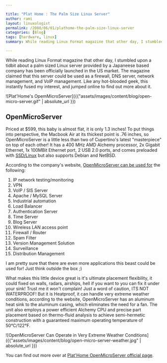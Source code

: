 ```yaml
---

title: "Plat Home : The Palm Size Linux Server"
author: rami
layout: linuxologist
permalink: /2008/06/01/plathome-the-palm-size-linux-server
categories: [Blog]
tags: [hardware, linux]
summary: While reading Linux Format magazine that other day, I stumbled upon a tidbit about a palm sized Linux server provided by a Japaneese based company has been officially launched in the US market. The magazine claimed that this server could be used as a firewall, DNS server, network management, and VoIP management. Like any hot-blooded geek, this instantly fused my interest, and jumped online to find out more about it.

---
```


While reading Linux Format magazine that other day, I stumbled upon a tidbit about a palm sized Linux server provided by a Japaneese based company has been officially launched in the US market. The magazine claimed that this server could be used as a firewall, DNS server, network management, and VoIP management. Like any hot-blooded geek, this instantly fused my interest, and jumped online to find out more about it.


![Plat'Home's OpemMicroServer]({{"assets/images/content/blog/open-micro-server.gif" | absolute_url }})

## OpenMicroServer

Priced at $599, this baby is almost flat, it is only 1.3 inches! To put things into perspective, the Macbook Air at its thickest point is .76 inches, so OpenMicroServer is a little less than two of Cupertino's latest "masterpiece" on top of each other! It has a 400 MHz AMD Alchemy processor, 2x Gigabit Ethernet, 1x 100MBit Ethernet port, 2 USB 2.0 ports, and comes preloaded with [SSD/Linux](http://www.plathome.com/products/microserver/ssdlinux/) but also supports Debian and NetBSD.

According to the company's website, [OpenMicroServer can be used for](http://www.plathome.com/products/microserver/use/index.html) the following:

1. IP network testing/monitoring
2. VPN
3. VoIP / SIS Server
4. Apache / MySQL Server
5. Industrial automation
6. Load Balancer
7. Authentication Server
8. Time Server
9. Blog Server
10. Wireless LAN access point
11. Firewall / Router
12. Spam Filter
13. Version Management Solution
14. Surveillance
15. Distribution Management

I am pretty sure that there are even more applications this beast could be used for! Just think outside the box ;)

What makes this little device great is it's ultimate placement flexibility, it could fixed on walls, radars, airships, hell if you want to you can fix it under your sink! Trust me it won't complain! Just a word of caution, ITS NOT WATERPROOF! But it is Heatproof, it can handle very extreme weather conditions, according to the website, OpenMicroServer has an aluminum heat sink to the aluminum casing, which eliminates the need for a fan. The unit also employs a power efficient Alchemy CPU and precise part placement based on thermo-fluid analysis to achieve semi-hermetic construction with a guaranteed maximum operating temperature of 50°C/122°F.

![OpenMicroServer Can Operate in Very Extreme Weather Conditions]({{"assets/images/content/blog/open-micro-server-weather.jpg" | absolute_url }})

You can find out more over at [Plat'Home OpenMicroServer official page](http://www.plathome.com/products/microserver/oms/index.html).
